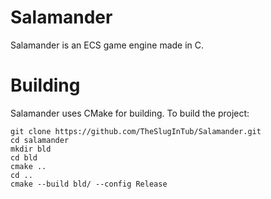 # Salamander

Salamander is an ECS game engine made in C.

# Building

Salamander uses CMake for building.
To build the project:

```
git clone https://github.com/TheSlugInTub/Salamander.git
cd salamander
mkdir bld 
cd bld 
cmake .. 
cd .. 
cmake --build bld/ --config Release
```
